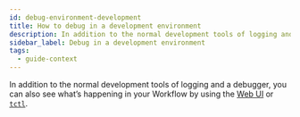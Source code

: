 ```yaml
---
id: debug-environment-development
title: How to debug in a development environment
description: In addition to the normal development tools of logging and a debugger, you can also see what’s happening in your Workflow by using the Web UI and tctl.
sidebar_label: Debug in a development environment
tags:
  - guide-context
---
```


In addition to the normal development tools of logging and a debugger, you can also see what’s happening in your Workflow by using the [Web UI](/web-ui) or [`tctl`](/tctl-v1).
